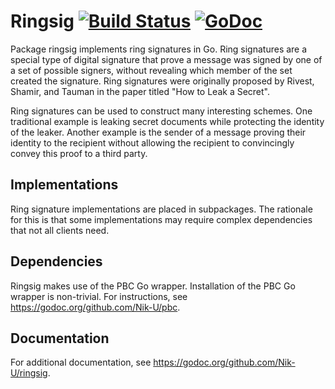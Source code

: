 # Ringsig [![Build Status](https://travis-ci.org/Nik-U/ringsig.svg)](https://travis-ci.org/Nik-U/ringsig) [![GoDoc](https://godoc.org/github.com/Nik-U/ringsig?status.svg)](https://godoc.org/github.com/Nik-U/ringsig)

Package ringsig implements ring signatures in Go. Ring signatures are a
special type of digital signature that prove a message was signed by one of
a set of possible signers, without revealing which member of the set
created the signature. Ring signatures were originally proposed by Rivest,
Shamir, and Tauman in the paper titled "How to Leak a Secret".

Ring signatures can be used to construct many interesting schemes. One
traditional example is leaking secret documents while protecting the
identity of the leaker. Another example is the sender of a message proving
their identity to the recipient without allowing the recipient to
convincingly convey this proof to a third party.

## Implementations
Ring signature implementations are placed in subpackages. The rationale for
this is that some implementations may require complex dependencies that not
all clients need.

## Dependencies
Ringsig makes use of the PBC Go wrapper. Installation of the PBC Go wrapper is
non-trivial. For instructions, see https://godoc.org/github.com/Nik-U/pbc.

## Documentation
For additional documentation, see https://godoc.org/github.com/Nik-U/ringsig.
